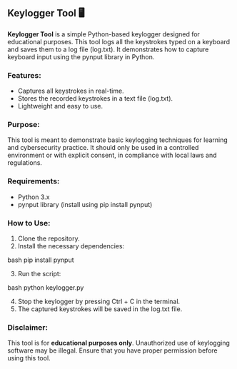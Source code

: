 ## Keylogger Tool 🖥️
**Keylogger Tool** is a simple Python-based keylogger designed for educational purposes. This tool logs all the keystrokes typed on a keyboard and saves them to a log file (log.txt). It demonstrates how to capture keyboard input using the pynput library in Python.

### Features:
- Captures all keystrokes in real-time.
- Stores the recorded keystrokes in a text file (log.txt).
- Lightweight and easy to use.
  
### Purpose:
This tool is meant to demonstrate basic keylogging techniques for learning and cybersecurity practice. It should only be used in a controlled environment or with explicit consent, in compliance with local laws and regulations.

### Requirements:
- Python 3.x
- pynput library (install using pip install pynput)

### How to Use:
1. Clone the repository.
2. Install the necessary dependencies:
   
bash
   pip install pynput

3. Run the script:
   
bash
   python keylogger.py

4. Stop the keylogger by pressing Ctrl + C in the terminal.
5. The captured keystrokes will be saved in the log.txt file.

### Disclaimer:
This tool is for **educational purposes only**. Unauthorized use of keylogging software may be illegal. Ensure that you have proper permission before using this tool.
